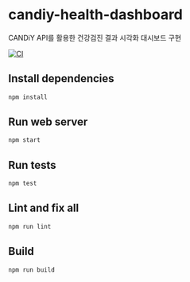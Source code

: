 # candiy-health-dashboard

CANDiY API를 활용한 건강검진 결과 시각화 대시보드 구현

[![CI](https://github.com/u-ryu-00/candiy-health-dashboard/actions/workflows/ci.yml/badge.svg)](https://github.com/u-ryu-00/candiy-health-dashboard/actions/workflows/ci.yml)

## Install dependencies

```bash
npm install
```

## Run web server

```bash
npm start
```

## Run tests

```bash
npm test
```

## Lint and fix all

```bash
npm run lint
```

## Build

```bash
npm run build
```

